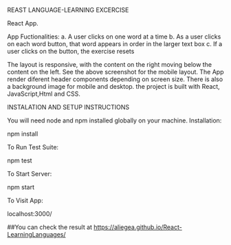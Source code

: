 REAST LANGUAGE-LEARNING EXCERCISE

React App.

App Fuctionalities:
a. A user clicks on one word at a time
b. As a user clicks on each word button, that word appears in order in the larger text
box
c. If a user clicks on the button, the exercise resets

The layout is responsive, with the content on the right moving below the content
on the left. See the above screenshot for the mobile layout.
The App render diferent header components depending on screen size.
There is also a background image for mobile and desktop.
the project is built with React, JavaScript,Html and CSS.

INSTALATION AND SETUP INSTRUCTIONS

You will need node and npm installed globally on your machine.
Installation:

npm install

To Run Test Suite:

npm test

To Start Server:

npm start

To Visit App:

localhost:3000/

##You can check the result at
https://aliegea.github.io/React-LearningLanguages/
